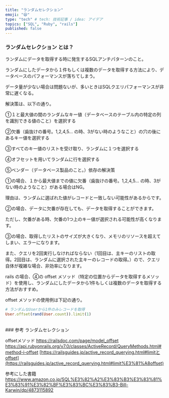```yaml
---
title: "ランダムセレクション"
emoji: "😆"
type: "tech" # tech: 技術記事 / idea: アイデア
topics: ["SQL", "Ruby", "rails"]
published: false
---
```


### ランダムセレクション とは？

ランダムにデータを取得する時に発生するSQLアンチパターンのこと。

ランダムにしたデータから１件もしくは複数のデータを取得する方法により、データベースのパフォーマンスが落ちてしまう。

データ量が少ない場合は問題ないが、多いときはSQLクエリパフォーマンスが非常に遅くなる。

解決策は、以下の通り。

①１と最大値の間のランダムなキー値（データベースのテーブル内の特定の列を識別できる値のこと）を選択する

②欠番（歯抜けの番号。1,2,4,5… の時、3がない時のようなこと）の穴の後にあるキー値を選択する

③すべてのキー値のリストを受け取り、ランダムに１つを選択する

④オフセットを用いてランダムに行を選択する

⑤ベンダー（データベース製品のこと。）依存の解決策

①の場合、１から最大値までの値に欠番（歯抜けの番号。1,2,4,5… の時、3がない時のようなこと）がある場合はNG。

理由は、ランダムに選ばれた値がレコードと一致しない可能性があるからです。

②の場合、データに欠番が存在しても、データを取得することができます。

ただし、欠番がある時、欠番の1つ上のキー値が選択される可能性が高くなります。

③の場合、取得したリストのサイズが大きくなり、メモリのリソースを超えてしまい、エラーになります。

また、クエリを2回実行しなければならない（1回目は、主キーのリストの取得。2回目は、ランダムに選択された主キーのレコードの取得。）ので、クエリ自体が複雑な場合、非効率になります。

rails の場合、④の offset メソッド（特定の位置からデータを取得するメソッド）を使用し、ランダムにしたデータから1件もしくは複数のデータを取得する方法がおすすめ。

offset メソッドの使用例は下記の通り。

```ruby
# ランダムなUserから1件のみレコードを取得
User.offset(rand(User.count)).limit(1)
```

<br>
### 参考
ランダムセレクション
<https://www.slideshare.net/NaoYamamoto/sql-15-31724159>
<https://qiita.com/eduidl/items/f6383517dea9ad13c6ce>
<https://rtam.xyz/articles/2017/06/sql-randam-selection/>
<http://blog.44uk.net/2012/12/22/get-random-record-using-activerecord/>
<https://stackoverflow.com/questions/17372886/whats-the-rails-4-way-of-finding-some-number-of-random-records>

offsetメソッド
<https://railsdoc.com/page/model_offset>
<https://api.rubyonrails.org/v7.0/classes/ActiveRecord/QueryMethods.html#method-i-offset>
[https://railsguides.jp/active_record_querying.html#limitとoffset](https://railsguides.jp/active_record_querying.html#limit%E3%81%A8offset)

参考にした書籍
<https://www.amazon.co.jp/SQL%E3%82%A2%E3%83%B3%E3%83%81%E3%83%91%E3%82%BF%E3%83%BC%E3%83%B3-Bill-Karwin/dp/4873115892>
